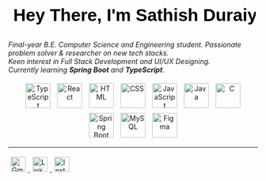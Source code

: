 <h1>
  <svg width="500" height="60" xmlns="http://www.w3.org/2000/svg">
    <text x="10" y="40" font-family="Arial" font-size="35" fill="black">Hey There, I'm Sathish Duraiyan</text>
  </svg>
</h1>
<p>
  <i>Final-year B.E. Computer Science and Engineering student.
  Passionate problem solver & researcher on new tech stacks.<br>
  Keen interest in Full Stack Development and UI/UX Designing.<br>
  Currently learning <b>Spring Boot</b> and <b>TypeScript</b>.</i>
</p>

<p align="center">
  <img src="https://cdn.jsdelivr.net/gh/devicons/devicon/icons/typescript/typescript-original.svg" alt="TypeScript" width="50" height="50" style="margin:5px;">
  <img src="https://cdn.jsdelivr.net/gh/devicons/devicon/icons/react/react-original.svg" alt="React" width="50" height="50" style="margin:5px;">
  <img src="https://cdn.jsdelivr.net/gh/devicons/devicon/icons/html5/html5-original.svg" alt="HTML" width="50" height="50" style="margin:5px;">
  <img src="https://cdn.jsdelivr.net/gh/devicons/devicon/icons/css3/css3-original.svg" alt="CSS" width="50" height="50" style="margin:5px;">
  <img src="https://cdn.jsdelivr.net/gh/devicons/devicon/icons/javascript/javascript-original.svg" alt="JavaScript" width="50" height="50" style="margin:5px;">
  <img src="https://cdn.jsdelivr.net/gh/devicons/devicon/icons/java/java-original.svg" alt="Java" width="50" height="50" style="margin:5px;">
  <img src="https://cdn.jsdelivr.net/gh/devicons/devicon/icons/c/c-original.svg" alt="C" width="50" height="50" style="margin:5px;">
  <img src="https://cdn.jsdelivr.net/gh/devicons/devicon/icons/spring/spring-original.svg" alt="Spring Boot" width="50" height="50" style="margin:5px;">
  <img src="https://cdn.jsdelivr.net/gh/devicons/devicon/icons/mysql/mysql-original.svg" alt="MySQL" width="50" height="50" style="margin:5px;">
  <img src="https://cdn.jsdelivr.net/gh/devicons/devicon/icons/figma/figma-original.svg" alt="Figma" width="50" height="50" style="margin:5px;">
</p>

---
<p>
  <a href="#">
    <img src="https://upload.wikimedia.org/wikipedia/commons/7/7e/Gmail_icon_%282020%29.svg" alt="Gmail" width="30" height="30" style="margin:5px;">
  </a>
  <a href="#">
    <img src="https://upload.wikimedia.org/wikipedia/commons/8/81/LinkedIn_icon.svg" alt="LinkedIn" width="30" height="30" style="margin:5px;">
  </a>
  <a href="#">
    <img src="https://upload.wikimedia.org/wikipedia/commons/a/a5/Instagram_icon.png" alt="Instagram" width="30" height="30" style="margin:5px;">
  </a>
</p>

